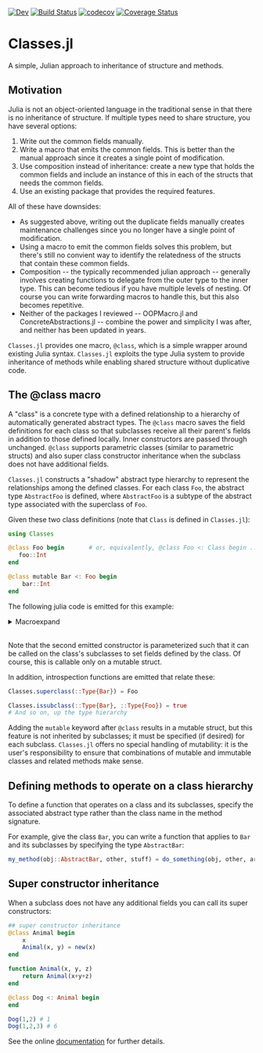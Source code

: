 [![Dev](https://img.shields.io/badge/docs-dev-blue.svg)](https://github.com/rjplevin/Classes.jl/blob/master/docs/src/index.md)
[![Build Status](https://travis-ci.org/rjplevin/Classes.jl.svg?branch=master)](https://travis-ci.org/rjplevin/Classes.jl)
[![codecov](https://codecov.io/gh/rjplevin/Classes.jl/branch/master/graph/badge.svg)](https://codecov.io/gh/rjplevin/Classes.jl)
[![Coverage Status](https://img.shields.io/coveralls/github/rjplevin/Classes.jl/master.svg)](https://coveralls.io/github/rjplevin/Classes.jl?branch=master)

# Classes.jl
A simple, Julian approach to inheritance of structure and methods.

## Motivation
Julia is not an object-oriented language in the traditional sense in that there is no inheritance of structure.
If multiple types need to share structure, you have several options:

1. Write out the common fields manually.
1. Write a macro that emits the common fields. This is better than the manual approach
   since it creates a single point of modification.
1. Use composition instead of inheritance: create a new type that holds the common fields
   and include an instance of this in each of the structs that needs the common fields.
1. Use an existing package that provides the required features.

All of these have downsides:

* As suggested above, writing out the duplicate fields manually creates maintenance challenges
  since you no longer have a single  point of modification.  
* Using a macro to emit the common fields solves this problem, but there's still
  no convient way to identify the relatedness of the structs that contain these common fields.
* Composition -- the typically recommended julian approach -- generally involves creating
  functions to delegate from the outer type to the inner type. This can become tedious if
  you have multiple levels of nesting. Of course you
  can write forwarding macros to handle this, but this also becomes repetitive.
* Neither of the packages I reviewed -- OOPMacro.jl and ConcreteAbstractions.jl -- combine the
  power and simplicity I was after, and neither has been updated in years.

`Classes.jl` provides one macro, `@class`, which is a simple wrapper around
existing Julia syntax. `Classes.jl` exploits the type Julia system to provide inheritance
of methods while enabling shared structure without duplicative code.

## The @class macro

A "class" is a concrete type with a defined relationship to a hierarchy of automatically
generated abstract types. The `@class` macro saves the field definitions for each class
so that subclasses receive all their parent's fields in addition to those defined locally.
Inner constructors are passed through unchanged. `@class` supports parametric classes (similar to parametric structs) and also super class constructor inheritance when the subclass does not have additional fields.

`Classes.jl` constructs a "shadow" abstract type hierarchy to represent the relationships among
the defined classes. For each class `Foo`, the abstract type `AbstractFoo` is defined, where `AbstractFoo`
is a subtype of the abstract type associated with the superclass of `Foo`.

Given these two class definitions (note that `Class` is defined in `Classes.jl`):

```julia
using Classes

@class Foo begin       # or, equivalently, @class Foo <: Class begin ... end
   foo::Int
end

@class mutable Bar <: Foo begin
    bar::Int
end
```

The following julia code is emitted for this example:

<details>

<summary>Macroexpand</summary>

```julia
abstract type AbstractFoo <: AbstractClass end

struct Foo{} <: AbstractFoo
    x::Int

    function Foo(x::Int)
        new(x)
    end

    function Foo(self::T, x::Int) where T <: AbstractFoo
        setfield!(self, :x, x)
        self
    end
end

abstract type AbstractBar <: AbstractFoo end

mutable struct Bar{} <: AbstractBar
    x::Int
    bar::Int

    function Bar(x::Int, bar::Int)
        new(x, bar)
    end

    function Bar(self::T, x::Int, bar::Int) where T <: AbstractBar
        setfield!(self, :x, x)
        setfield!(self, :bar, bar)
        self
    end
end
```

</details>
<br/>

Note that the second emitted constructor is parameterized such that it can be called
on the class's subclasses to set fields defined by the class. Of course, this is
callable only on a mutable struct.

In addition, introspection functions are emitted that relate these:

```julia
Classes.superclass(::Type{Bar}) = Foo

Classes.issubclass(::Type{Bar}, ::Type{Foo}) = true
# And so on, up the type hierarchy
```

Adding the `mutable` keyword after `@class` results in a mutable struct, but this
feature is not inherited by subclasses; it must be specified (if desired) for each
subclass. `Classes.jl` offers no special handling of mutability: it is the user's
responsibility to ensure that combinations of mutable and immutable classes and related
methods make sense.

## Defining methods to operate on a class hierarchy

To define a function that operates on a class and its subclasses, specify the
associated abstract type rather than the class name in the method signature.

For example, give the class `Bar`, you can write a function that applies to
`Bar` and its subclasses by specifying the type `AbstractBar`:

```julia
my_method(obj::AbstractBar, other, stuff) = do_something(obj, other, args)
```

## Super constructor inheritance
When a subclass does not have any additional fields you can call its super constructors:
```julia
## super constructor inheritance
@class Animal begin
    x
    Animal(x, y) = new(x)
end

function Animal(x, y, z)
    return Animal(x+y+z)
end

@class Dog <: Animal begin
end

Dog(1,2) # 1
Dog(1,2,3) # 6
```



See the online [documentation](https://github.com/rjplevin/Classes.jl/blob/master/docs/src/index.md) for further details.
